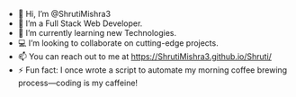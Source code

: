 - 👋 Hi, I’m @ShrutiMishra3
- 👀 I’m a Full Stack Web Developer.
- 🤖 I’m currently learning new Technologies.
- 💻 I’m looking to collaborate on cutting-edge projects.
- 📫 You can reach out to me at https://ShrutiMishra3.github.io/Shruti/
- ⚡ Fun fact: I once wrote a script to automate my morning coffee brewing process—coding is my caffeine!

<!---
ShrutiMishra3/ShrutiMishra3 is a ✨ special ✨ repository because its `README.md` (this file) appears on your GitHub profile.
You can click the Preview link to take a look at your changes.
--->
